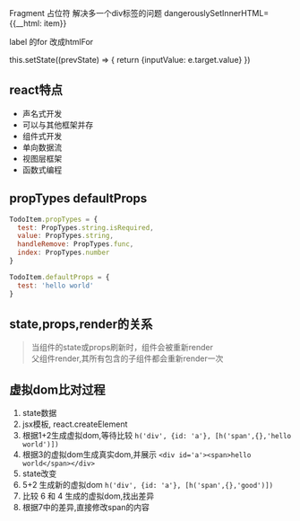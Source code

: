 Fragment 占位符 解决多一个div标签的问题
dangerouslySetInnerHTML={{__html: item}}

label 的for 改成htmlFor

this.setState((prevState) => {
    return {inputValue: e.target.value}
})

## react特点
* 声名式开发
* 可以与其他框架并存
* 组件式开发
* 单向数据流
* 视图层框架
* 函数式编程

## propTypes defaultProps
```js
TodoItem.propTypes = {
  test: PropTypes.string.isRequired,
  value: PropTypes.string,
  handleRemove: PropTypes.func,
  index: PropTypes.number
}

TodoItem.defaultProps = {
  test: 'hello world'
}
```

## state,props,render的关系
> 当组件的state或props刷新时，组件会被重新render<br/>
> 父组件render,其所有包含的子组件都会重新render一次

## 虚拟dom比对过程
1. state数据
2. jsx模板, react.createElement
3. 根据1+2生成虚拟dom,等待比较 `h('div', {id: 'a'}, [h('span',{},'hello world')])`
4. 根据3的虚拟dom生成真实dom,并展示 `<div id='a'><span>hello world</span></div>`
5. state改变
6. 5+2 生成新的虚拟dom `h('div', {id: 'a'}, [h('span',{},'good')])`
7. 比较 6 和 4 生成的虚拟dom,找出差异
8. 根据7中的差异,直接修改span的内容